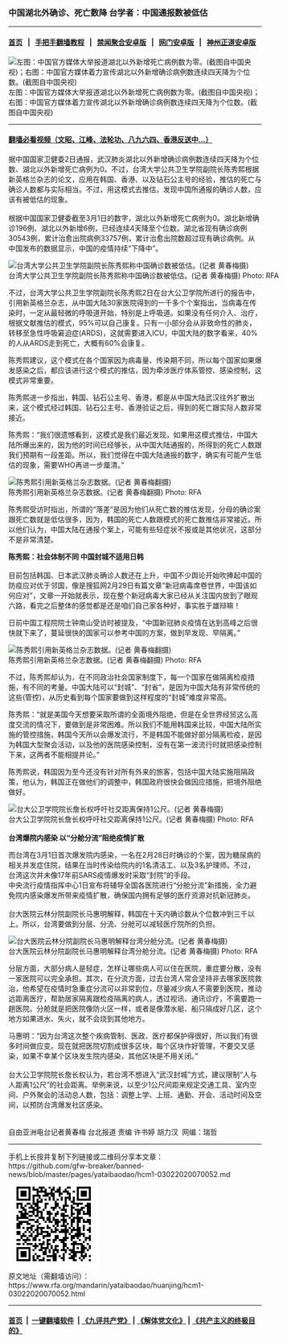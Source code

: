 ### 中国湖北外确诊、死亡数降 台学者：中国通报数被低估
------------------------

#### [首页](https://github.com/gfw-breaker/banned-news/blob/master/README.md) &nbsp;&nbsp;|&nbsp;&nbsp; [手把手翻墙教程](https://github.com/gfw-breaker/guides/wiki) &nbsp;&nbsp;|&nbsp;&nbsp; [禁闻聚合安卓版](https://github.com/gfw-breaker/bn-android) &nbsp;&nbsp;|&nbsp;&nbsp; [网门安卓版](https://github.com/oGate2/oGate) &nbsp;&nbsp;|&nbsp;&nbsp; [神州正道安卓版](https://github.com/SzzdOgate/update) 



<div id="headerimg">
 <img alt="左图：中国官方媒体大举报道湖北以外新增死亡病例数为零。(截图自中国央视)；右图：中国官方媒体着力宣传湖北以外新增确诊病例数连续四天降为个位数。(截图自中国央视)" src="https://www.rfa.org/mandarin/yataibaodao/huanjing/hcm1-03022020070052.html/3682-iqfqmat2823217.jpg/@@images/60d4f81f-93f6-4216-96e3-2056b81b836f.jpeg" title="左图：中国官方媒体大举报道湖北以外新增死亡病例数为零。(截图自中国央视)；右图：中国官方媒体着力宣传湖北以外新增确诊病例数连续四天降为个位数。(截图自中国央视)"/>
 <div id="headerimgcontents">
  <div id="headerimgcaption">
   <span>
    左图：中国官方媒体大举报道湖北以外新增死亡病例数为零。(截图自中国央视)；右图：中国官方媒体着力宣传湖北以外新增确诊病例数连续四天降为个位数。(截图自中国央视)
   </span>
   <!-- zoomattribute -->
  </div>
  <!-- headerimgcaption -->
 </div>
 <!-- headerimagecontents -->
</div>

<hr/>


#### [翻墙必看视频（文昭、江峰、法轮功、八九六四、香港反送中...）](https://github.com/gfw-breaker/banned-news/blob/master/pages/link3.md)

<div id="storytext">
 <div>
  <div class="slot_header">
  </div>
 </div>
 <p>
  据中国国家卫健委2日通报，武汉肺炎湖北以外新增确诊病例数连续四天降为个位数、湖北以外新增死亡病例为0。不过，台湾大学公共卫生学院副院长陈秀熙根据新英格兰杂志的论文，应用在韩国、香港、以及钻石公主号的经验，推估的死亡与确诊人数都与实际相当。不过，用这模式去推估，发现中国所通报的确诊人数，应该有被低估的现象。
  <br/>
  <br/>
  根据中国国家卫健委截至3月1日的数字，湖北以外新增死亡病例为0。湖北新增确诊196例、湖北以外新增6例，已经连续4天降至个位数。湖北省现有确诊病例30543例，累计治愈出院病例33757例，累计治愈出院数超过现有确诊病例。从中国发布的数据显示，中国的疫情持续“下降中”。
 </p>
 <p>
 </p>
 <p>
 </p>
 <p>
  <div class="image-inline captioned" style="width:800px;">
   <div style="width:800px;">
    <img alt="台湾大学公共卫生学院副院长陈秀熙称中国确诊数被低估。(记者 黄春梅摄)" src="https://www.rfa.org/mandarin/yataibaodao/huanjing/hcm1-03022020070052.html/967379c07199.jpg" title="台湾大学公共卫生学院副院长陈秀熙称中国确诊数被低估。(记者 黄春梅摄)"/>
   </div>
   <div class="image-caption">
    <span style="width:800px;">
     台湾大学公共卫生学院副院长陈秀熙称中国确诊数被低估。(记者 黄春梅摄)
    </span>
    <span class="copyright">
     Photo: RFA
    </span>
   </div>
  </div>
 </p>
 <p>
  不过，台湾大学公共卫生学院副院长陈秀熙2日在台大公卫学院所进行的报告中，引用新英格兰杂志，从中国大陆30家医院得到的一千多个个案指出，当病毒在传染时，一定从最轻微的呼吸道开始，特别是上呼吸道。如果没有任何介入、治疗，根据文献推估的模式，95%可以自己康复。只有一小部分会从非致命性的肺炎，转移至急性呼吸窘迫症(ARDS)，这就需要进入ICU，中国大陆的数字看来，40%的人从ARDS走到死亡，大概有60%会康复。
 </p>
 <p>
  陈秀熙建议，这个模式在各个国家因为病毒量、传染期不同，所以每个国家如果爆发感染之后，都应该进行这个模式的推估，因为牵涉医疗体系管控、感染控制，这模式非常重要。
 </p>
 <p>
  陈秀熙进一步指出，韩国、钻石公主号、香港，都是从中国大陆武汉往外扩散出来，这个模式经过韩国、钻石公主号、香港验证之后，得到的死亡跟实际人数非常接近。
 </p>
 <p>
  陈秀熙：“我们很遗憾看到，这模式是我们最近发现，如果用这模式推估，中国大陆所爆出来的，因为他的时间已经够长，从中国大陆通报的，所得到的死亡人数跟我们预期有一段差距。所以，我们觉得在中国大陆通报的数字，确实有可能产生低估的现象，需要WHO再进一步厘清。”
 </p>
 <p>
 </p>
 <p>
  <div class="image-inline captioned" style="width:630px;">
   <div style="width:630px;">
    <img alt="陈秀熙引用新英格兰杂志数据。(记者 黄春梅翻摄)" src="https://www.rfa.org/mandarin/yataibaodao/huanjing/hcm1-03022020070052.html/4f4e4f30.jpg" title="陈秀熙引用新英格兰杂志数据。(记者 黄春梅翻摄)"/>
   </div>
   <div class="image-caption">
    <span style="width:630px;">
     陈秀熙引用新英格兰杂志数据。(记者 黄春梅翻摄)
    </span>
    <span class="copyright">
     Photo: RFA
    </span>
   </div>
  </div>
 </p>
 <p>
  陈秀熙受访时指出，所谓的“落差”是因为他们从死亡数的推估发现，分母的确诊案跟死亡数就是低估很多，因为，韩国的死亡人数跟模式的死亡数推估非常接近。所以他们认为，中国大陆在通报个案上，可能有些轻症状不报或是其他状况，这部分不是非常清楚。
 </p>
 <p>
  <b>
   陈秀熙：社会体制不同 中国封城不适用日韩
  </b>
  <br/>
  <br/>
  目前包括韩国、日本武汉肺炎确诊人数还在上升，中国不少舆论开始吹捧起中国的防疫应对优于邻国，像是搜狐网2月29日有篇文章“新冠病毒席卷世界，中国该如何应对”，文章一开始就表示，现在整个新冠病毒大家已经从关注国内放到了眼观六路，看完之后整体的感觉都是还是咱们自己家各种好，事实胜于雄辩嘛！
 </p>
 <p>
  日前中国工程院院士钟南山受访时被提及，“中国新冠肺炎疫情在达到高峰之后很快就下来了，蔓延很快的国家可以参考中国的方案，做到早发现、早隔离。”
 </p>
 <p>
 </p>
 <p>
  <div class="image-inline captioned" style="width:630px;">
   <div style="width:630px;">
    <img alt="陈秀熙引用新英格兰杂志数据。(记者 黄春梅翻摄)" src="https://www.rfa.org/mandarin/yataibaodao/huanjing/hcm1-03022020070052.html/75c57a0b6a215f0f.jpg" title="陈秀熙引用新英格兰杂志数据。(记者 黄春梅翻摄)"/>
   </div>
   <div class="image-caption">
    <span style="width:630px;">
     陈秀熙引用新英格兰杂志数据。(记者 黄春梅翻摄)
    </span>
    <span class="copyright">
     Photo: RFA
    </span>
   </div>
  </div>
 </p>
 <p>
  不过，陈秀熙却认为，在不同政治社会国家制度下，每一个国家在做隔离检疫措施，有不同的考量。中国大陆可以“封城”、“封省”，是因为中国大陆有非常传统的这些(管控)，从历史看到每个国家要做到这样程度的“封城”难度非常高。
 </p>
 <p>
  陈秀熙：“就是美国今天想要采取所谓的全面境外阻绝，但是在全世界经贸这么高度交流的情况下，要做到是非常困难。所以我们不能用韩国来比较，中国大陆所实施的管控措施，韩国今天所以会爆发流行，不是韩国不能做好部分隔离检疫，是因为韩国大型聚会活动，以及他的医院感染控制，没有在第一波流行时就把感染控制下来，这两者不能相提并论。”
 </p>
 <p>
  陈秀熙说，韩国因为至今还没有针对所有外来的旅客，包括中国大陆实施阻隔政策，他认为，韩国正在做他们的调整中，韩国政府很快会做因应措施，把境外阻绝做好。
 </p>
 <p>
 </p>
 <p>
  <div class="image-inline captioned" style="width:630px;">
   <div style="width:630px;">
    <img alt="台大公卫学院院长詹长权呼吁社交距离保持1公尺。(记者 黄春梅摄)" src="https://www.rfa.org/mandarin/yataibaodao/huanjing/hcm1-03022020070052.html/8a7995776b0a.jpg" title="台大公卫学院院长詹长权呼吁社交距离保持1公尺。(记者 黄春梅摄)"/>
   </div>
   <div class="image-caption">
    <span style="width:630px;">
     台大公卫学院院长詹长权呼吁社交距离保持1公尺。(记者 黄春梅摄)
    </span>
    <span class="copyright">
     Photo: RFA
    </span>
   </div>
  </div>
  <br/>
  <b>
   台湾爆院内感染 以“分舱分流”阻绝疫情扩散
   <br/>
  </b>
 </p>
 <p>
  而台湾在3月1日首次爆发院内感染，一名在2月28日时确诊的个案，因为糖尿病的相关并发症住院，结果在当时传染给院内的1名清洁工、以及3名护理师。不过，台湾这次并未像17年前SARS疫情爆发时采取“封院”的手段。
  <br/>
  中央流行疫情指挥中心1日宣布将辅导全国各医院进行“分舱分流”新措施，全力避免院内感染爆发所带来疫情扩散，确保国内拥有足够的医疗资源对抗新冠肺炎。
  <br/>
  <br/>
  台大医院云林分院副院长马惠明解释，韩国在十天内确诊数从个位数冲到三千以上。所以，台湾要做到分层、分流、分舱可以减轻医疗院所的负担。
 </p>
 <p>
 </p>
 <p>
  <div class="image-inline captioned" style="width:630px;">
   <div style="width:630px;">
    <img alt="台大医院云林分院副院长马惠明解释台湾分舱分流。(记者 黄春梅摄)" src="https://www.rfa.org/mandarin/yataibaodao/huanjing/hcm1-03022020070052.html/99ac60e0660e.jpg" title="台大医院云林分院副院长马惠明解释台湾分舱分流。(记者 黄春梅摄)"/>
   </div>
   <div class="image-caption">
    <span style="width:630px;">
     台大医院云林分院副院长马惠明解释台湾分舱分流。(记者 黄春梅摄)
    </span>
    <span class="copyright">
     Photo: RFA
    </span>
   </div>
  </div>
 </p>
 <p>
  分层方面，大部分病人是轻症，怎样让哪些病人可以住在医院，重症要分散，没有一家医院可以完全承担。其次，在分流方面，过去台湾人常会坚持非去哪家医院救治，他希望在疫情时急重症分流可以非常到位，尽量减少病人不需要到医院，推动远距离医疗，帮助居家隔离跟检疫隔离的病人，透过视讯、通讯诊疗，不需要跑一趟医院。分舱就是把医院像防火区一样，或者是像潜水艇、船只隔成好几区，这个地方如果进水、失火，就不会烧到其他地方。
 </p>
 <p>
  马惠明：“因为台湾这次整个疾病管制、医政、医疗都保护得很好，所以我们有很多时间做应变。现在就把医院切割成很多区块，每个区块作好管理，不要交叉感染，如果不幸某个区块发生院内感染，其他区块是不用关闭。”
  <br/>
  <br/>
  台大公卫学院院长詹长权认为，若台湾不想进入“武汉封城”方式，建议限制“人与人距离1公尺”的社会距离。举例来说，以至少1公尺间距来规定交通工具、室内空间、户外聚会的活动总人数，包括：调整上学、上班、通勤、开会、活动时间及空间，以预防台湾爆发社区感染。
  <br/>
  <br/>
  <br/>
  自由亚洲电台记者黄春梅 台北报道 责编 许书婷 胡力汉  网编：瑞哲
 </p>
</div>

<hr/>
手机上长按并复制下列链接或二维码分享本文章：<br/>
https://github.com/gfw-breaker/banned-news/blob/master/pages/yataibaodao/hcm1-03022020070052.md <br/>
<a href='https://github.com/gfw-breaker/banned-news/blob/master/pages/yataibaodao/hcm1-03022020070052.md'><img src='https://github.com/gfw-breaker/banned-news/blob/master/pages/yataibaodao/hcm1-03022020070052.md.png'/></a> <br/>
原文地址（需翻墙访问）：https://www.rfa.org/mandarin/yataibaodao/huanjing/hcm1-03022020070052.html


------------------------
#### [首页](https://github.com/gfw-breaker/banned-news/blob/master/README.md) &nbsp;|&nbsp; [一键翻墙软件](https://github.com/gfw-breaker/nogfw/blob/master/README.md) &nbsp;| [《九评共产党》](https://github.com/gfw-breaker/9ping.md/blob/master/README.md#九评之一评共产党是什么) | [《解体党文化》](https://github.com/gfw-breaker/jtdwh.md/blob/master/README.md) | [《共产主义的终极目的》](https://github.com/gfw-breaker/gczydzjmd.md/blob/master/README.md)


<img src='http://gfw-breaker.win/banned-news/pages/yataibaodao/hcm1-03022020070052.md' width='0px' height='0px'/>